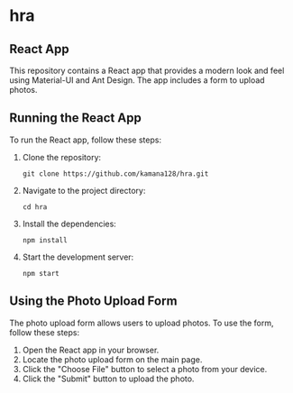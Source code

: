 # hra

## React App

This repository contains a React app that provides a modern look and feel using Material-UI and Ant Design. The app includes a form to upload photos.

## Running the React App

To run the React app, follow these steps:

1. Clone the repository:
   ```
   git clone https://github.com/kamana128/hra.git
   ```
2. Navigate to the project directory:
   ```
   cd hra
   ```
3. Install the dependencies:
   ```
   npm install
   ```
4. Start the development server:
   ```
   npm start
   ```

## Using the Photo Upload Form

The photo upload form allows users to upload photos. To use the form, follow these steps:

1. Open the React app in your browser.
2. Locate the photo upload form on the main page.
3. Click the "Choose File" button to select a photo from your device.
4. Click the "Submit" button to upload the photo.
